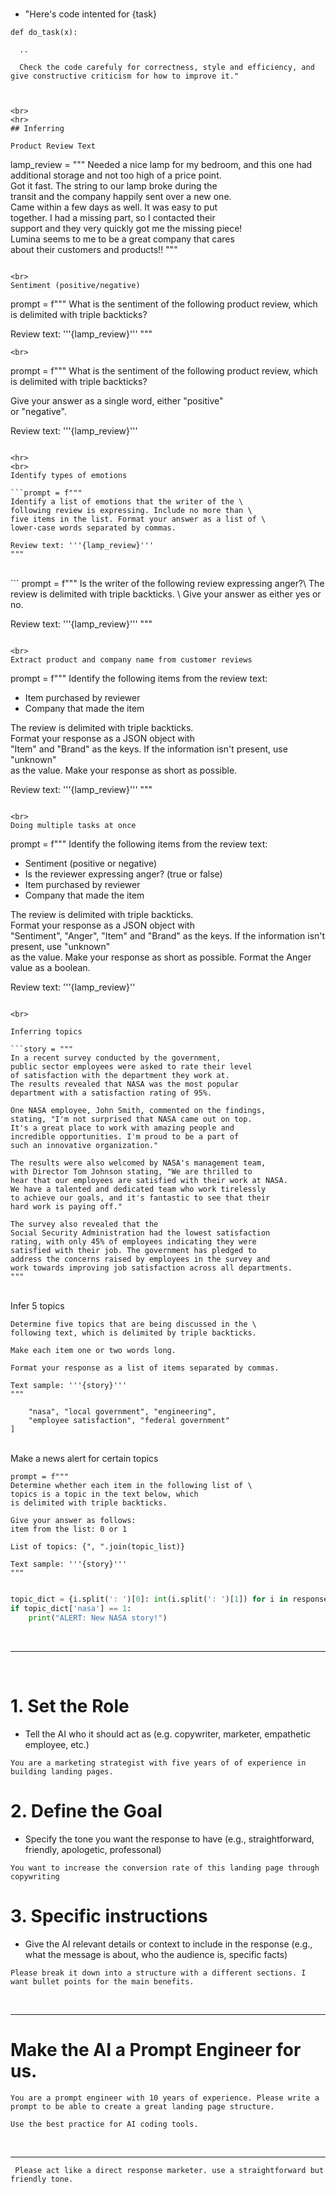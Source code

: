 
# 
- "Here's code intented for {task} 
```
def do_task(x):

  ..

  Check the code carefuly for correctness, style and efficiency, and give constructive criticism for how to improve it."



<br>
<hr>
## Inferring

Product Review Text
```
lamp_review = """
Needed a nice lamp for my bedroom, and this one had \
additional storage and not too high of a price point. \
Got it fast.  The string to our lamp broke during the \
transit and the company happily sent over a new one. \
Came within a few days as well. It was easy to put \
together.  I had a missing part, so I contacted their \
support and they very quickly got me the missing piece! \
Lumina seems to me to be a great company that cares \
about their customers and products!!
"""
```

<br>
Sentiment (positive/negative)
```
prompt = f"""
What is the sentiment of the following product review,
which is delimited with triple backticks?

Review text: '''{lamp_review}'''
"""
```
<br>
```
prompt = f"""
What is the sentiment of the following product review, 
which is delimited with triple backticks?

Give your answer as a single word, either "positive" \
or "negative".

Review text: '''{lamp_review}''' 
```

<hr>
<br>
Identify types of emotions

```prompt = f"""
Identify a list of emotions that the writer of the \
following review is expressing. Include no more than \
five items in the list. Format your answer as a list of \
lower-case words separated by commas.

Review text: '''{lamp_review}'''
"""
```

<br>
```
prompt = f"""
Is the writer of the following review expressing anger?\
The review is delimited with triple backticks. \
Give your answer as either yes or no.

Review text: '''{lamp_review}'''
"""
```

<br>
Extract product and company name from customer reviews
```
prompt = f"""
Identify the following items from the review text: 
- Item purchased by reviewer
- Company that made the item

The review is delimited with triple backticks. \
Format your response as a JSON object with \
"Item" and "Brand" as the keys. 
If the information isn't present, use "unknown" \
as the value.
Make your response as short as possible.
  
Review text: '''{lamp_review}'''
"""
```

<br>
Doing multiple tasks at once
```
prompt = f"""
Identify the following items from the review text: 
- Sentiment (positive or negative)
- Is the reviewer expressing anger? (true or false)
- Item purchased by reviewer
- Company that made the item

The review is delimited with triple backticks. \
Format your response as a JSON object with \
"Sentiment", "Anger", "Item" and "Brand" as the keys.
If the information isn't present, use "unknown" \
as the value.
Make your response as short as possible.
Format the Anger value as a boolean.

Review text: '''{lamp_review}''
```

<br>

Inferring topics

```story = """
In a recent survey conducted by the government,
public sector employees were asked to rate their level
of satisfaction with the department they work at.
The results revealed that NASA was the most popular
department with a satisfaction rating of 95%.

One NASA employee, John Smith, commented on the findings,
stating, "I'm not surprised that NASA came out on top.
It's a great place to work with amazing people and
incredible opportunities. I'm proud to be a part of
such an innovative organization."

The results were also welcomed by NASA's management team,
with Director Tom Johnson stating, "We are thrilled to
hear that our employees are satisfied with their work at NASA.
We have a talented and dedicated team who work tirelessly
to achieve our goals, and it's fantastic to see that their
hard work is paying off."

The survey also revealed that the
Social Security Administration had the lowest satisfaction
rating, with only 45% of employees indicating they were
satisfied with their job. The government has pledged to
address the concerns raised by employees in the survey and
work towards improving job satisfaction across all departments.
"""
```

<br>
Infer 5 topics

```prompt = f"""
Determine five topics that are being discussed in the \
following text, which is delimited by triple backticks.

Make each item one or two words long. 

Format your response as a list of items separated by commas.

Text sample: '''{story}'''
"""
```

```topic_list = [
    "nasa", "local government", "engineering", 
    "employee satisfaction", "federal government"
]
```

<br>
Make a news alert for certain topics

```
prompt = f"""
Determine whether each item in the following list of \
topics is a topic in the text below, which
is delimited with triple backticks.

Give your answer as follows:
item from the list: 0 or 1

List of topics: {", ".join(topic_list)}

Text sample: '''{story}'''
"""
```

```python

topic_dict = {i.split(': ')[0]: int(i.split(': ')[1]) for i in response.split(sep='\n')}
if topic_dict['nasa'] == 1:
    print("ALERT: New NASA story!")

```



<br>
<hr>
<br>

# 1. Set the Role
- Tell the AI who it should act as (e.g. copywriter, marketer, empathetic employee, etc.)
```
You are a marketing strategist with five years of of experience in building landing pages.
```


# 2. Define the Goal
- Specify the tone you want the response to have (e.g., straightforward, friendly, apologetic, professonal)

```
You want to increase the conversion rate of this landing page through copywriting
```

# 3. Specific instructions
 - Give the AI relevant details or context to include in the response (e.g., what the message is about, who the audience is, specific facts)


```
Please break it down into a structure with a different sections. I want bullet points for the main benefits.
```

<br>
<hr>

# Make the AI a Prompt Engineer for us.

```
You are a prompt engineer with 10 years of experience. Please write a prompt to be able to create a great landing page structure.

Use the best practice for AI coding tools. 
```

<br>
<hr>

``` Please act like a direct response marketer. use a straightforward but friendly tone.```


